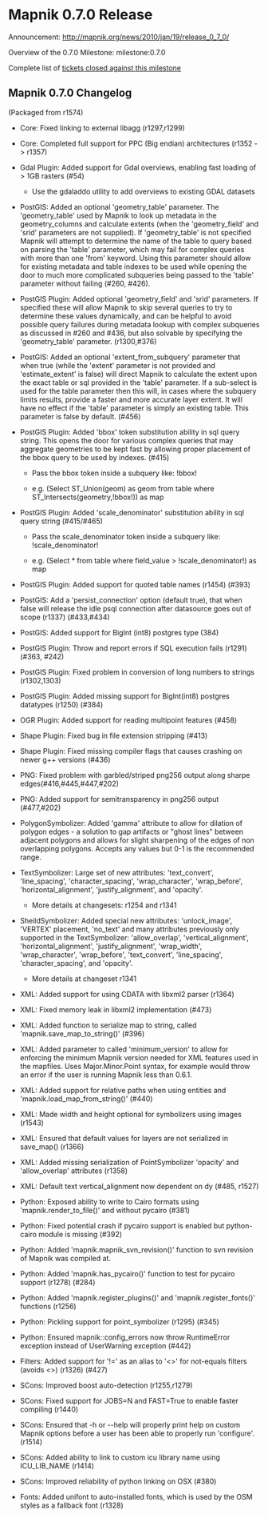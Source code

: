 <!-- Name: Release0.7.0 -->
<!-- Version: 4 -->
<!-- Last-Modified: 2010/02/03 09:36:14 -->
<!-- Author: springmeyer -->
# Mapnik 0.7.0 Release

Announcement: http://mapnik.org/news/2010/jan/19/release_0_7_0/

Overview of the 0.7.0 Milestone: milestone:0.7.0

Complete list of [tickets closed against this milestone](http://trac.mapnik.org/query?group=status&milestone=0.7.0)

## Mapnik 0.7.0 Changelog

(Packaged from r1574)

- Core: Fixed linking to external libagg (r1297,r1299)

- Core: Completed full support for PPC (Big endian) architectures (r1352 -> r1357)

- Gdal Plugin: Added support for Gdal overviews, enabling fast loading of > 1GB rasters (#54)

    * Use the gdaladdo utility to add overviews to existing GDAL datasets

- PostGIS: Added an optional 'geometry_table' parameter. The 'geometry_table' used by Mapnik to look up 
  metadata in the geometry_columns and calculate extents (when the 'geometry_field' and 'srid' parameters
  are not supplied). If 'geometry_table' is not specified Mapnik will attempt to determine the name of the 
  table to query based on parsing the 'table' parameter, which may fail for complex queries with more than
  one 'from' keyword. Using this parameter should allow for existing metadata and table indexes to be used
  while opening the door to much more complicated subqueries being passed to the 'table' parameter without
  failing (#260, #426).

- PostGIS Plugin: Added optional 'geometry_field' and 'srid' parameters. If specified these will allow
  Mapnik to skip several queries to try to determine these values dynamically, and can be helpful to avoid
  possible query failures during metadata lookup with complex subqueries as discussed in #260 and #436, but
  also solvable by specifying the 'geometry_table' parameter. (r1300,#376)

- PostGIS: Added an optional 'extent_from_subquery' parameter that when true (while the 'extent' parameter is
  not provided and 'estimate_extent' is false) will direct Mapnik to calculate the extent upon the exact table
  or sql provided in the 'table' parameter. If a sub-select is used for the table parameter then this will,
  in cases where the subquery limits results, provide a faster and more accurate layer extent. It will have
  no effect if the 'table' parameter is simply an existing table. This parameter is false by default. (#456)

- PostGIS Plugin: Added 'bbox' token substitution ability in sql query string. This opens the door for various
  complex queries that may aggregate geometries to be kept fast by allowing proper placement of the bbox
  query to be used by indexes. (#415)

    * Pass the bbox token inside a subquery like: !bbox!

    * e.g. (Select ST_Union(geom) as geom from table where ST_Intersects(geometry,!bbox!)) as map

- PostGIS Plugin: Added 'scale_denominator' substitution ability in sql query string (#415/#465)

    * Pass the scale_denominator token inside a subquery like: !scale_denominator!

    * e.g. (Select * from table where field_value > !scale_denominator!) as map

- PostGIS Plugin: Added support for quoted table names (r1454) (#393)

- PostGIS: Add a 'persist_connection' option (default true), that when false will release 
  the idle psql connection after datasource goes out of scope (r1337) (#433,#434)

- PostGIS: Added support for BigInt (int8) postgres type (384)

- PostGIS Plugin: Throw and report errors if SQL execution fails (r1291) (#363, #242)

- PostGIS Plugin: Fixed problem in conversion of long numbers to strings (r1302,1303)

- PostGIS Plugin: Added missing support for BigInt(int8) postgres datatypes (r1250) (#384)

- OGR Plugin: Added support for reading multipoint features (#458)

- Shape Plugin: Fixed bug in file extension stripping (#413)

- Shape Plugin: Fixed missing compiler flags that causes crashing on newer g++ versions (#436)

- PNG: Fixed problem with garbled/striped png256 output along sharpe edges(#416,#445,#447,#202)

- PNG: Added support for semitransparency in png256 output (#477,#202)

- PolygonSymbolizer: Added 'gamma' attribute to allow for dilation of polygon edges - a solution
  to gap artifacts or "ghost lines" between adjacent polygons and allows for slight sharpening of
  the edges of non overlapping polygons. Accepts any values but 0-1 is the recommended range.
   
- TextSymbolizer: Large set of new attributes: 'text_convert', 'line_spacing', 'character_spacing', 
  'wrap_character', 'wrap_before', 'horizontal_alignment', 'justify_alignment', and 'opacity'.

    * More details at changesets: r1254 and r1341

- SheildSymbolizer: Added special new attributes: 'unlock_image', 'VERTEX' placement, 'no_text' and many
  attributes previously only supported in the TextSymbolizer: 'allow_overlap', 'vertical_alignment', 
  'horizontal_alignment', 'justify_alignment', 'wrap_width', 'wrap_character', 'wrap_before', 'text_convert',
  'line_spacing', 'character_spacing', and 'opacity'.

    * More details at changeset r1341

- XML: Added support for using CDATA with libxml2 parser (r1364)

- XML: Fixed memory leak in libxml2 implementation (#473)

- XML: Added function to serialize map to string, called 'mapnik.save_map_to_string()' (#396)

- XML: Added parameter to <Map> called 'minimum_version' to allow for enforcing the minimum Mapnik version
  needed for XML features used in the mapfiles. Uses Major.Minor.Point syntax, for example
  <Map minimum_version="0.6.1"> would throw an error if the user is running Mapnik less than 0.6.1.

- XML: Added support for relative paths when using entities and 'mapnik.load_map_from_string()' (#440)

- XML: Made width and height optional for symbolizers using images (r1543)

- XML: Ensured that default values for layers are not serialized in save_map() (r1366)

- XML: Added missing serialization of PointSymbolizer 'opacity' and 'allow_overlap' attributes (r1358)

- XML: Default text vertical_alignment now dependent on dy (#485, r1527)

- Python: Exposed ability to write to Cairo formats using 'mapnik.render_to_file()' and without pycairo (#381)

- Python: Fixed potential crash if pycairo support is enabled but python-cairo module is missing (#392)

- Python: Added 'mapnik.mapnik_svn_revision()' function to svn revision of Mapnik was compiled at.

- Python: Added 'mapnik.has_pycairo()' function to test for pycairo support (r1278) (#284)

- Python: Added 'mapnik.register_plugins()' and 'mapnik.register_fonts()' functions (r1256)

- Python: Pickling support for point_symbolizer (r1295) (#345)

- Python: Ensured mapnik::config_errors now throw RuntimeError exception instead of UserWarning exception (#442)

- Filters: Added support for '!=' as an alias to '<>' for not-equals filters (avoids &lt;&gt;) (r1326) (#427)  

- SCons: Improved boost auto-detection (r1255,r1279)

- SCons: Fixed support for JOBS=N and FAST=True to enable faster compiling (r1440)

- SCons: Ensured that -h or --help will properly print help on custom Mapnik options before a user
  has been able to properly run 'configure'. (r1514)

- SCons: Added ability to link to custom icu library name using ICU_LIB_NAME (r1414)

- SCons: Improved reliability of python linking on OSX (#380)

- Fonts: Added unifont to auto-installed fonts, which is used by the OSM styles as a fallback font (r1328)